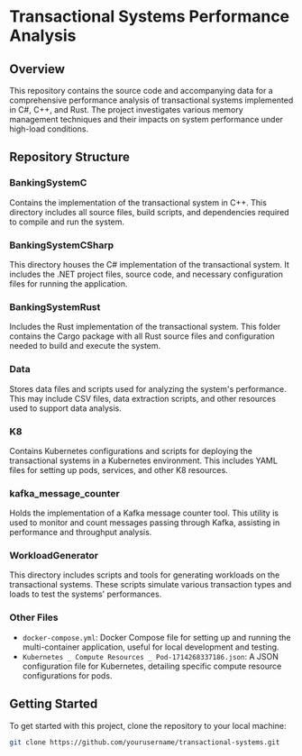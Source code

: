 # Transactional Systems Performance Analysis

## Overview
This repository contains the source code and accompanying data for a comprehensive performance analysis of transactional systems implemented in C\#, C++, and Rust. The project investigates various memory management techniques and their impacts on system performance under high-load conditions.

## Repository Structure

### BankingSystemC
Contains the implementation of the transactional system in C++. This directory includes all source files, build scripts, and dependencies required to compile and run the system.

### BankingSystemCSharp
This directory houses the C\# implementation of the transactional system. It includes the .NET project files, source code, and necessary configuration files for running the application.

### BankingSystemRust
Includes the Rust implementation of the transactional system. This folder contains the Cargo package with all Rust source files and configuration needed to build and execute the system.

### Data
Stores data files and scripts used for analyzing the system's performance. This may include CSV files, data extraction scripts, and other resources used to support data analysis.

### K8
Contains Kubernetes configurations and scripts for deploying the transactional systems in a Kubernetes environment. This includes YAML files for setting up pods, services, and other K8 resources.

### kafka_message_counter
Holds the implementation of a Kafka message counter tool. This utility is used to monitor and count messages passing through Kafka, assisting in performance and throughput analysis.

### WorkloadGenerator
This directory includes scripts and tools for generating workloads on the transactional systems. These scripts simulate various transaction types and loads to test the systems' performances.

### Other Files
- `docker-compose.yml`: Docker Compose file for setting up and running the multi-container application, useful for local development and testing.
- `Kubernetes _ Compute Resources _ Pod-1714268337186.json`: A JSON configuration file for Kubernetes, detailing specific compute resource configurations for pods.

## Getting Started
To get started with this project, clone the repository to your local machine:

```bash
git clone https://github.com/yourusername/transactional-systems.git
